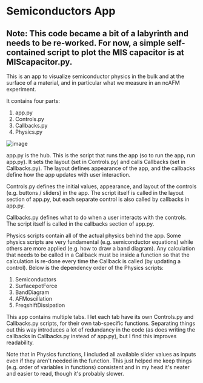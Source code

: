 # Semiconductors App

## Note: This code became a bit of a labyrinth and needs to be re-worked. For now, a simple self-contained script to plot the MIS capacitor is at MIScapacitor.py. 

This is an app to visualize semiconductor physics in the bulk and at the
surface of a material, and in particular what we measure in an ncAFM experiment.

It contains four parts:
1) app.py
2) Controls.py
3) Callbacks.py
4) Physics.py

![image](https://user-images.githubusercontent.com/78166226/137530831-f0839dd7-0b16-4b0a-bd7e-f58d1dd25bc6.png)

app.py is the hub. This is the script that runs the app (so to run the app, run
app.py). It sets the layout (set in Controls.py) and calls Callbacks (set in
Callbacks.py). The layout defines appearance of the app, and the callbacks
define how the app updates with user interaction.

Controls.py defines the initial values, appearance, and layout of the controls
(e.g. buttons / sliders) in the app. The script itself is called in the layout
section of app.py, but each separate control is also called by callbacks in
app.py.

Callbacks.py defines what to do when a user interacts with the controls. The
script itself is called in the callbacks section of app.py.

Physics scripts contain all of the actual physics behind the app. Some physics
scripts are very fundamental (e.g. semiconductor equations) while others are
more applied (e.g. how to draw a band diagram). Any calculation that needs to be
called in a Callback must be inside a function so that the calculation is
re-done every time the Callback is called (by updating a control). Below is the 
dependency order of the Physics scripts:
1. Semiconductors
2. SurfacepotForce
3. BandDiagram
4. AFMoscillation
5.  FreqshiftDissipation

This app contains multiple tabs. I let each tab have its own Controls.py and
Callbacks.py scripts, for their own tab-specific functions. Separating things
out this way introduces a lot of redundancy in the code (as does writing the
callbacks in Callbacks.py instead of app.py), but I find this improves
readability.

Note that in Physics functions, I included all available slider values as inputs
even if they aren't needed in the function. This just helped me keep things
(e.g. order of variables in functions) consistent and in my head it's neater and
easier to read, though it's probably slower.



